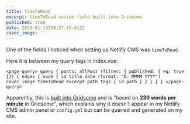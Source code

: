 ```yaml
---
title: timeToRead
excerpt: timeToRead custom field built into Gridsome
published: true
date: 2020-01-13T20:27:15.612Z
cover_image: ''
---
```

One of the fields I noticed when setting up Netlify CMS was `timeToRead`.

Here it is between my query tags in index.vue:

`<page-query>
query {
  posts: allPost (filter: { published: { eq: true }}) {
    edges {
      node {
        id
        title
        date (format: "D. MMMM YYYY")
        cover_image
        timeToRead
        excerpt
        path
        tags {
          id
          path
        }
      }
    }
  }
}
</page-query>`

Apparently, this is [built into Gridsome](<`allPost (filter: { published: { eq: true }})`>) and is "based on **230 words per minute** in Gridsome", which explains why it doesn't appear in my Netlify CMS admin panel or `config.yml` but can be queried and generated on my site.
